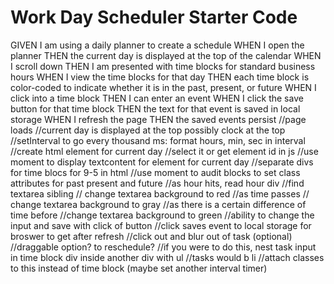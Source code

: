 # Work Day Scheduler Starter Code
GIVEN I am using a daily planner to create a schedule
WHEN I open the planner
THEN the current day is displayed at the top of the calendar
WHEN I scroll down
THEN I am presented with time blocks for standard business hours
WHEN I view the time blocks for that day
THEN each time block is color-coded to indicate whether it is in the past, present, or future
WHEN I click into a time block
THEN I can enter an event
WHEN I click the save button for that time block
THEN the text for that event is saved in local storage
WHEN I refresh the page
THEN the saved events persist
//page loads
//current day is displayed at the top possibly clock at the top
    //setInterval to go every thousand ms: format hours, min, sec in interval
    //create html element for current day
    //select it or get element id in js
    //use moment to display textcontent for element for current day
//separate divs for time blocs for 9-5 in html
    //use moment to audit blocks to set class attributes for past present and future
    //as hour hits, read hour div 
    //find textarea sibling
    // change textarea background to red
    //as time passes
    // change textarea background to gray
    //as there is a certain difference of time before 
    //change textarea background to green
//ability to change the input and save with click of button
//click saves event to local storage for broswer to get after refresh
//click out and blur out of task (optional)
//draggable option? to reschedule?
    //if you were to do this, nest task input in time block div inside another div with ul
    //tasks would b li
    //attach classes to this instead of time block (maybe set another interval timer)
